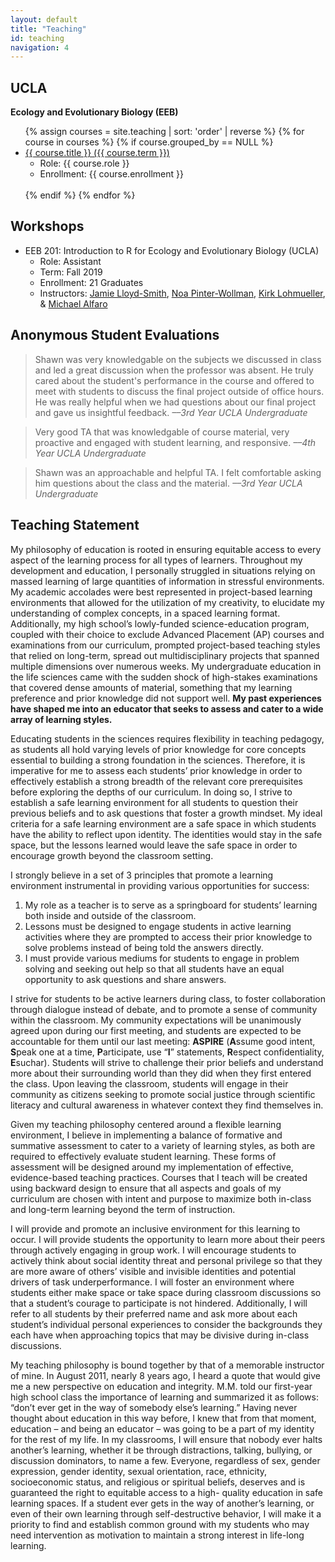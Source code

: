 ```yaml
---
layout: default
title: "Teaching"
id: teaching
navigation: 4
---
```


## UCLA
**Ecology and Evolutionary Biology (EEB)**
<ul>
  {% assign courses = site.teaching | sort: 'order' | reverse %}
  {% for course in courses %}
  {% if course.grouped_by == NULL %}
    <li>
      <a href="{{ course.url }}" class="plain">{{ course.title }} ({{ course.term }})</a>
      <ul>
        <li>Role: {{ course.role }}</li>
        <li>Enrollment: {{ course.enrollment }}</li>
      </ul>
      <br />
    </li>
  {% endif %}
  {% endfor %}
</ul>

## Workshops
<ul>
  <li>
    EEB 201: Introduction to R for Ecology and Evolutionary Biology (UCLA)
      <ul>
        <li>Role: Assistant</li>
        <li>Term: Fall 2019</li>
        <li>Enrollment: 21 Graduates</li>
        <li>Instructors: <a class="plain" href="https://faculty.eeb.ucla.edu/lloydsmith/" target="_blank">Jamie Lloyd-Smith</a>, <a class="plain" href="https://pinterwollmanlab.eeb.ucla.edu/" target="_blank">Noa Pinter-Wollman</a>, <a class="plain" href="https://faculty.eeb.ucla.edu/Lohmueller/" target="_blank">Kirk Lohmueller</a>, & <a class="plain" href="https://michaelalfaro.github.io/alfaro-lab/" target="_blank">Michael Alfaro</a></li>
      </ul>
  </li>
</ul>

## Anonymous Student Evaluations
> Shawn was very knowledgable on the subjects we discussed in class and led a great discussion when the professor was absent. He truly cared about the student's performance in the course and offered to meet with students to discuss the final project outside of office hours. He was really helpful when we had questions about our final project and gave us insightful feedback. *––3rd Year UCLA Undergraduate*

> Very good TA that was knowledgable of course material, very proactive and engaged with student learning, and responsive. *––4th Year UCLA Undergraduate*

> Shawn was an approachable and helpful TA. I felt comfortable asking him questions about the class and the material. *––3rd Year UCLA Undergraduate*

## Teaching Statement
My philosophy of education is rooted in ensuring equitable access to every aspect of the learning process for all types of learners. Throughout my development and education, I personally struggled in situations relying on massed learning of large quantities of information in stressful environments. My academic accolades were best represented in project-based learning environments that allowed for the utilization of my creativity, to elucidate my understanding of complex concepts, in a spaced learning format. Additionally, my high school’s lowly-funded science-education program, coupled with their choice to exclude Advanced Placement (AP) courses and examinations from our curriculum, prompted project-based teaching styles that relied on long-term, spread out multidisciplinary projects that spanned multiple dimensions over numerous weeks. My undergraduate education in the life sciences came with the sudden shock of high-stakes examinations that covered dense amounts of material, something that my learning preference and prior knowledge did not support well. **My past experiences have shaped me into an educator that seeks to assess and cater to a wide array of learning styles.**

Educating students in the sciences requires flexibility in teaching pedagogy, as students all hold varying levels of prior knowledge for core concepts essential to building a strong foundation in the sciences. Therefore, it is imperative for me to assess each students’ prior knowledge in order to effectively establish a strong breadth of the relevant core prerequisites before exploring the depths of our curriculum. In doing so, I strive to establish a safe learning environment for all students to question their previous beliefs and to ask questions that foster a growth mindset. My ideal criteria for a safe learning environment are a safe space in which students have the ability to reflect upon identity. The identities would stay in the safe space, but the lessons learned would leave the safe space in order to encourage growth beyond the classroom setting.

I strongly believe in a set of 3 principles that promote a learning environment instrumental in providing various opportunities for success:
1. My role as a teacher is to serve as a springboard for students’ learning both inside and outside of the classroom.
2. Lessons must be designed to engage students in active learning activities where they are prompted to access their prior knowledge to solve problems instead of being told the answers directly.
3. I must provide various mediums for students to engage in problem solving and seeking out help so that all students have an equal opportunity to ask questions and share answers.

I strive for students to be active learners during class, to foster collaboration through dialogue instead of debate, and to promote a sense of community within the classroom. My community expectations will be unanimously agreed upon during our first meeting, and students are expected to be accountable for them until our last meeting: **ASPIRE** (**A**ssume good intent, **S**peak one at a time, **P**articipate, use “**I**” statements, **R**espect confidentiality, **E**suchar). Students will strive to challenge their prior beliefs and understand more about their surrounding world than they did when they first entered the class. Upon leaving the classroom, students will engage in their community as citizens seeking to promote social justice through scientific literacy and cultural awareness in whatever context they find themselves in.

Given my teaching philosophy centered around a flexible learning environment, I believe in implementing a balance of formative and summative assessment to cater to a variety of learning styles, as both are required to effectively evaluate student learning. These forms of assessment will be designed around my implementation of effective, evidence-based teaching practices. Courses that I teach will be created using backward design to ensure that all aspects and goals of my curriculum are chosen with intent and purpose to maximize both in-class and long-term learning beyond the term of instruction.

I will provide and promote an inclusive environment for this learning to occur. I will provide students the opportunity to learn more about their peers through actively engaging in group work. I will encourage students to actively think about social identity threat and personal privilege so that they are more aware of others’ visible and invisible identities and potential drivers of task underperformance. I will foster an environment where students either make space or take space during classroom discussions so that a student’s courage to participate is not hindered. Additionally, I will refer to all students by their preferred name and ask more about each student’s individual personal experiences to consider the backgrounds they each have when approaching topics that may be divisive during in-class discussions.

My teaching philosophy is bound together by that of a memorable instructor of mine. In August 2011, nearly 8 years ago, I heard a quote that would give me a new perspective on education and integrity. M.M. told our first-year high school class the importance of learning and summarized it as follows: “don’t ever get in the way of somebody else’s learning.” Having never thought about education in this way before, I knew that from that moment, education – and being an educator – was going to be a part of my identity for the rest of my life. In my classrooms, I will ensure that nobody ever halts another’s learning, whether it be through distractions, talking, bullying, or discussion dominators, to name a few. Everyone, regardless of sex, gender expression, gender identity, sexual orientation, race, ethnicity, socioeconomic status, and religious or spiritual beliefs, deserves and is guaranteed the right to equitable access to a high- quality education in safe learning spaces. If a student ever gets in the way of another’s learning, or even of their own learning through self-destructive behavior, I will make it a priority to find and establish common ground with my students who may need intervention as motivation to maintain a strong interest in life-long learning.
